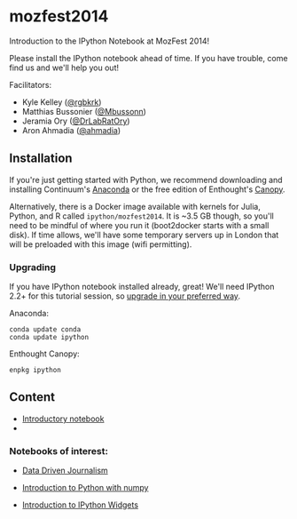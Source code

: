 mozfest2014
===========

Introduction to the IPython Notebook at MozFest 2014!

Please install the IPython notebook ahead of time. If you have trouble, come find us and we'll help you out!

Facilitators:

* Kyle Kelley ([@rgbkrk](https://twitter.com/rgbkrk))
* Matthias Bussonier ([@Mbussonn](https://twitter.com/Mbussonn))
* Jeramia Ory ([@DrLabRatOry](https://twitter.com/DrLabRatOry))
* Aron Ahmadia ([@ahmadia](https://twitter.com/ahmadia))

## Installation

If you're just getting started with Python, we recommend downloading and installing Continuum's [Anaconda](http://continuum.io/downloads.html) or the free edition of Enthought's [Canopy](https://www.enthought.com/downloads/).

Alternatively, there is a Docker image available with kernels for Julia, Python, and R called `ipython/mozfest2014`. It is ~3.5 GB though, so you'll need to be mindful of where you run it (boot2docker starts with a small disk). If time allows, we'll have some temporary servers up in London that will be preloaded with this image (wifi permitting).

### Upgrading

If you have IPython notebook installed already, great! We'll need IPython 2.2+ for this tutorial session, so [upgrade in your preferred way](http://ipython.org/install.html).

Anaconda:

```
conda update conda
conda update ipython
```

Enthought Canopy:

```
enpkg ipython
```

## Content

* [Introductory notebook](http://nbviewer.ipython.org/github/ipython/ipython/blob/master/examples/Notebook/Notebook%20Basics.ipynb)
* 

### Notebooks of interest:

* [Data Driven Journalism](http://nbviewer.ipython.org/github/BuzzFeedNews/presidential-language-notebooks/blob/master/2014-10-presidential-address-pronouns.ipynb)

* [Introduction to Python with numpy](http://nbviewer.ipython.org/github/swcarpentry/bc/blob/gh-pages/novice/python/01-numpy.ipynb)

* [Introduction to IPython Widgets](http://nbviewer.ipython.org/github/ipython/ipython/blob/master/examples/Interactive%20Widgets/Index.ipynb)




